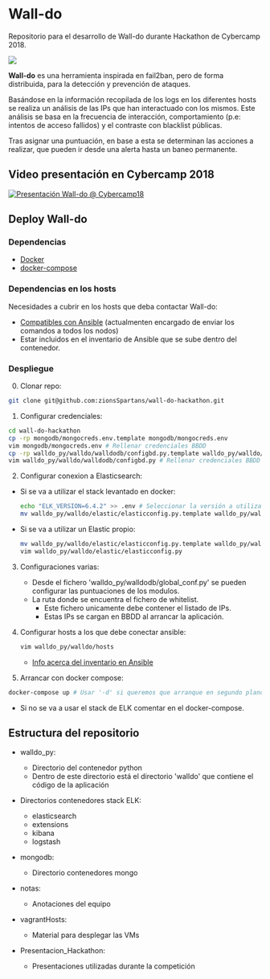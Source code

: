 # Wall-do
Repositorio para el desarrollo de Wall-do durante Hackathon de Cybercamp 2018.

![](notas/imgs/500_logo_walldo_ladrillo.png)

**Wall-do** es una herramienta inspirada en fail2ban, pero de forma distribuida, para la detección y prevención de ataques.

Basándose en la información recopilada de los logs en los diferentes hosts se realiza un análisis de las IPs que han interactuado con los mismos. Este análisis se basa en la frecuencia de interacción, comportamiento (p.e: intentos de acceso fallidos) y el contraste con blacklist públicas.

Tras asignar una puntuación, en base a esta se determinan las acciones a realizar, que pueden ir desde una alerta hasta un baneo permanente.

## Video presentación en Cybercamp 2018
[![Presentación Wall-do @ Cybercamp18](https://img.youtube.com/vi/-TpUf4Bp5xw/0.jpg)](https://youtu.be/-TpUf4Bp5xw?t=2295)

## Deploy Wall-do
### Dependencias
- [Docker](https://docs.docker.com/install/)
- [docker-compose](https://docs.docker.com/compose/install/#install-compose)

### Dependencias en los hosts
Necesidades a cubrir en los hosts que deba contactar Wall-do:
- [Compatibles con Ansible](https://docs.ansible.com/ansible/2.7/installation_guide/intro_installation.html#managed-node-requirements) (actualmenten encargado de enviar los comandos a todos los nodos)
- Estar incluidos en el inventario de Ansible que se sube dentro del contenedor.

### Despliegue
0. Clonar repo:
  ```bash
  git clone git@github.com:zionsSpartans/wall-do-hackathon.git
  ```
1. Configurar credenciales:
```bash
cd wall-do-hackathon
cp -rp mongodb/mongocreds.env.template mongodb/mongocreds.env
vim mongodb/mongocreds.env # Rellenar credenciales BBDD
cp -rp walldo_py/walldo/walldodb/configbd.py.template walldo_py/walldo/walldodb/configbd.py
vim walldo_py/walldo/walldodb/configbd.py # Rellenar credenciales BBDD (las mismas que antes!!)
```

2. Configurar conexion a Elasticsearch:
  - Si se va a utilizar el stack levantado en docker:
    ```bash
    echo "ELK_VERSION=6.4.2" >> .env # Seleccionar la versión a utilizar de Elastic
    mv walldo_py/walldo/elastic/elasticconfig.py.template walldo_py/walldo/elastic/elasticconfig.py
    ```
  - Si se va a utilizar un Elastic propio:
    ```bash
    mv walldo_py/walldo/elastic/elasticconfig.py.template walldo_py/walldo/elastic/elasticconfig.py
    vim walldo_py/walldo/elastic/elasticconfig.py
    ```

3. Configuraciones varias:
   - Desde el fichero 'walldo_py/walldodb/global_conf.py' se pueden
     configurar las puntuaciones de los modulos.
   - La ruta donde se encuentra el fichero de whitelist.
     - Este fichero unicamente debe contener el listado de IPs.
     - Estas IPs se cargan en BBDD al arrancar la aplicación.

4. Configurar hosts a los que debe conectar ansible:
   ```bash
   vim walldo_py/walldo/hosts
   ```
      - [Info acerca del inventario en Ansible](https://docs.ansible.com/ansible/2.4/intro_inventory.html)

5. Arrancar con docker compose:
```bash
docker-compose up # Usar '-d' si queremos que arranque en segundo plano 
```
  - Si no se va a usar el stack de ELK comentar en el docker-compose.

## Estructura del repositorio

- walldo_py:
    - Directorio del contenedor python
    - Dentro de este directorio está el directorio 'walldo' que contiene el código de la aplicación
    
- Directorios contenedores stack ELK:
    - elasticsearch
    - extensions 
    - kibana 	
    - logstash 

- mongodb:
    - Directorio contenedores mongo
	
- notas:
    - Anotaciones del equipo

- vagrantHosts: 
    - Material para desplegar las VMs

- Presentacion_Hackathon:
    - Presentaciones utilizadas durante la competición
